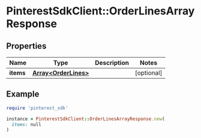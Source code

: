 # PinterestSdkClient::OrderLinesArrayResponse

## Properties

| Name | Type | Description | Notes |
| ---- | ---- | ----------- | ----- |
| **items** | [**Array&lt;OrderLines&gt;**](OrderLines.md) |  | [optional] |

## Example

```ruby
require 'pinterest_sdk'

instance = PinterestSdkClient::OrderLinesArrayResponse.new(
  items: null
)
```

